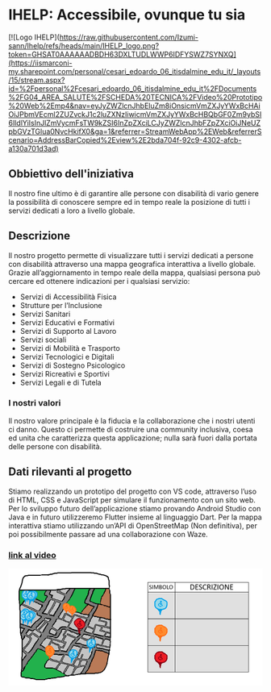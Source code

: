 # IHELP: Accessibile, ovunque tu sia

[![Logo IHELP](https://raw.githubusercontent.com/Izumi-sann/Ihelp/refs/heads/main/IHELP_logo.png?token=GHSAT0AAAAAADBDH63DXLTUDLWWP6IDFYSWZ7SYNXQ](https://iismarconi-my.sharepoint.com/personal/cesari_edoardo_06_itisdalmine_edu_it/_layouts/15/stream.aspx?id=%2Fpersonal%2Fcesari_edoardo_06_itisdalmine_edu_it%2FDocuments%2FG04_AREA_SALUTE%2FSCHEDA%20TECNICA%2FVideo%20Prototipo%20Web%2Emp4&nav=eyJyZWZlcnJhbEluZm8iOnsicmVmZXJyYWxBcHAiOiJPbmVEcml2ZUZvckJ1c2luZXNzIiwicmVmZXJyYWxBcHBQbGF0Zm9ybSI6IldlYiIsInJlZmVycmFsTW9kZSI6InZpZXciLCJyZWZlcnJhbFZpZXciOiJNeUZpbGVzTGlua0NvcHkifX0&ga=1&referrer=StreamWebApp%2EWeb&referrerScenario=AddressBarCopied%2Eview%2E2bda704f-92c9-4302-afcb-a130a701d3ad)

## Obbiettivo dell'iniziativa
Il nostro fine ultimo è di garantire alle persone con disabilità di vario genere la possibilità di conoscere sempre ed in tempo reale la posizione di tutti i servizi dedicati a loro a livello globale. 

## Descrizione
Il nostro progetto permette di visualizzare tutti i servizi dedicati a persone con disabilità attraverso una mappa geografica interattiva a livello globale. 
Grazie all’aggiornamento in tempo reale della mappa, qualsiasi persona può cercare ed ottenere indicazioni per i qualsiasi servizio: 
- Servizi di Accessibilità Fisica 
- Strutture per l’Inclusione 
- Servizi Sanitari 
- Servizi Educativi e Formativi 
- Servizi di Supporto al Lavoro 
- Servizi sociali 
- Servizi di Mobilità e Trasporto 
- Servizi Tecnologici e Digitali 
- Servizi di Sostegno Psicologico 
- Servizi Ricreativi e Sportivi 
- Servizi Legali e di Tutela

### I nostri valori
Il nostro valore principale è la fiducia e la collaborazione che i nostri utenti ci danno. Questo ci permette di costruire una community inclusiva, coesa ed unita che caratterizza questa applicazione; nulla sarà fuori dalla portata delle persone con disabilità.

## Dati rilevanti al progetto
Stiamo realizzando un prototipo del progetto con VS code, attraverso l’uso di HTML, CSS e JavaScript per simulare il funzionamento con un sito web. 
Per lo sviluppo futuro dell’applicazione stiamo provando Android Studio con Java e in futuro utilizzeremo Flutter insieme al linguaggio Dart. 
Per la mappa interattiva stiamo utilizzando un’API di OpenStreetMap (Non definitiva), per poi possibilmente passare ad una collaborazione con Waze.

### __[link al video](https://iismarconi-my.sharepoint.com/personal/cesari_edoardo_06_itisdalmine_edu_it/_layouts/15/stream.aspx?id=%2Fpersonal%2Fcesari_edoardo_06_itisdalmine_edu_it%2FDocuments%2FG04_AREA_SALUTE%2FSCHEDA%20TECNICA%2FVideo%20Prototipo%20Web%2Emp4&nav=eyJyZWZlcnJhbEluZm8iOnsicmVmZXJyYWxBcHAiOiJPbmVEcml2ZUZvckJ1c2luZXNzIiwicmVmZXJyYWxBcHBQbGF0Zm9ybSI6IldlYiIsInJlZmVycmFsTW9kZSI6InZpZXciLCJyZWZlcnJhbFZpZXciOiJNeUZpbGVzTGlua0NvcHkifX0&ga=1&referrer=StreamWebApp%2EWeb&referrerScenario=AddressBarCopied%2Eview%2E2bda704f-92c9-4302-afcb-a130a701d3ad)__
![descrizione mappa](https://raw.githubusercontent.com/Izumi-sann/Ihelp/refs/heads/main/IHELP_mappa.png?token=GHSAT0AAAAAADBDH63CA7WLVY6VVTY6X7KEZ7SYRDQ)
